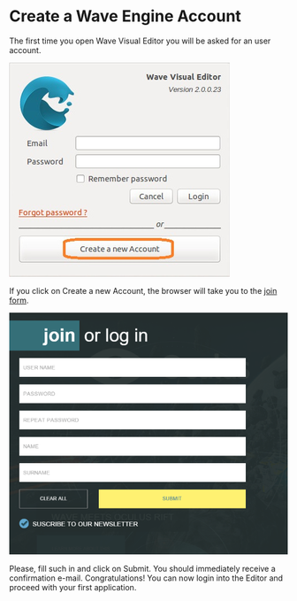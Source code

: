 # Create a Wave Engine Account

The first time you open Wave Visual Editor you will be asked for an user account.

![Wave Linux Login](images/Login.png)

If you click on Create a new Account, the browser will take you to the [join form](http://waveengine.net/account/register).

![Register Wave](images/RegisterNewAccount.PNG)

Please, fill such in and click on Submit. You should immediately receive a confirmation e-mail. Congratulations! You can now login into the Editor and proceed with your first application.
